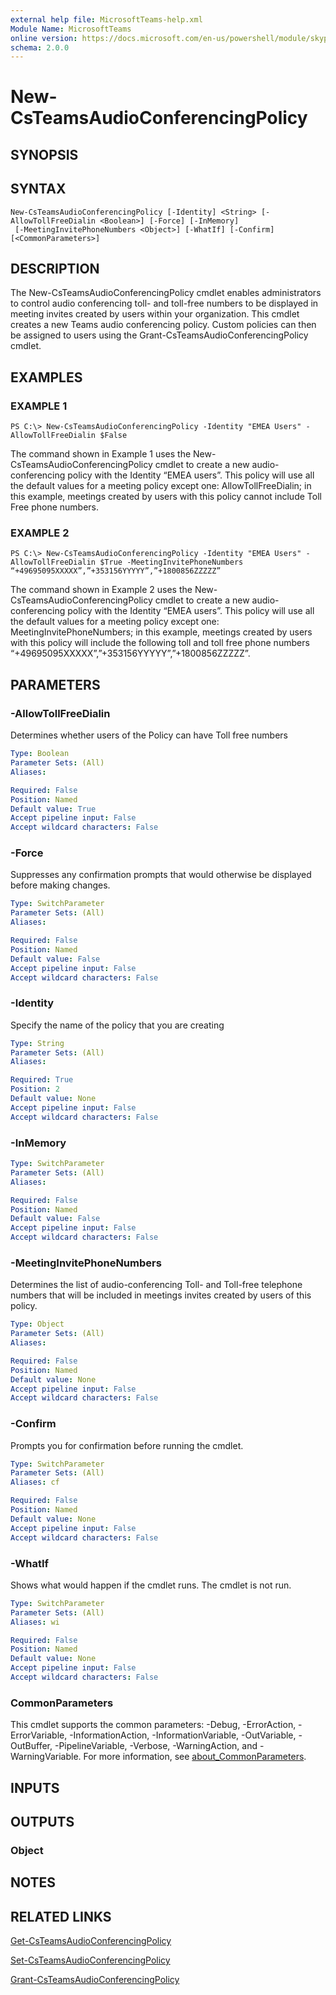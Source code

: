 ```yaml
---
external help file: MicrosoftTeams-help.xml
Module Name: MicrosoftTeams
online version: https://docs.microsoft.com/en-us/powershell/module/skype/new-csteamsaudioconferencingpolicy
schema: 2.0.0
---
```


# New-CsTeamsAudioConferencingPolicy

## SYNOPSIS

## SYNTAX

```
New-CsTeamsAudioConferencingPolicy [-Identity] <String> [-AllowTollFreeDialin <Boolean>] [-Force] [-InMemory]
 [-MeetingInvitePhoneNumbers <Object>] [-WhatIf] [-Confirm] [<CommonParameters>]
```

## DESCRIPTION
The New-CsTeamsAudioConferencingPolicy cmdlet enables administrators to control audio conferencing toll- and toll-free numbers to be displayed in meeting invites created by users within your organization. This cmdlet creates a new Teams audio conferencing policy. Custom policies can then be assigned to users using the Grant-CsTeamsAudioConferencingPolicy cmdlet.

## EXAMPLES

### EXAMPLE 1
```
PS C:\> New-CsTeamsAudioConferencingPolicy -Identity "EMEA Users" -AllowTollFreeDialin $False
```

The command shown in Example 1 uses the New-CsTeamsAudioConferencingPolicy cmdlet to create a new audio-conferencing policy with the Identity “EMEA users”. This policy will use all the default values for a meeting policy except one: AllowTollFreeDialin; in this example, meetings created by users with this policy cannot include Toll Free phone numbers.

### EXAMPLE 2
```
PS C:\> New-CsTeamsAudioConferencingPolicy -Identity "EMEA Users" -AllowTollFreeDialin $True -MeetingInvitePhoneNumbers “+49695095XXXXX”,”+353156YYYYY”,”+1800856ZZZZZ”
```

The command shown in Example 2 uses the New-CsTeamsAudioConferencingPolicy cmdlet to create a new audio-conferencing policy with the Identity “EMEA users”. This policy will use all the default values for a meeting policy except one: MeetingInvitePhoneNumbers; in this example, meetings created by users with this policy will include the following toll and toll free phone numbers “+49695095XXXXX”,”+353156YYYYY”,”+1800856ZZZZZ”.

## PARAMETERS

### -AllowTollFreeDialin
Determines whether users of the Policy can have Toll free numbers

```yaml
Type: Boolean
Parameter Sets: (All)
Aliases:

Required: False
Position: Named
Default value: True
Accept pipeline input: False
Accept wildcard characters: False
```

### -Force
Suppresses any confirmation prompts that would otherwise be displayed before making changes.

```yaml
Type: SwitchParameter
Parameter Sets: (All)
Aliases:

Required: False
Position: Named
Default value: False
Accept pipeline input: False
Accept wildcard characters: False
```

### -Identity
Specify the name of the policy that you are creating

```yaml
Type: String
Parameter Sets: (All)
Aliases:

Required: True
Position: 2
Default value: None
Accept pipeline input: False
Accept wildcard characters: False
```

### -InMemory

```yaml
Type: SwitchParameter
Parameter Sets: (All)
Aliases:

Required: False
Position: Named
Default value: False
Accept pipeline input: False
Accept wildcard characters: False
```

### -MeetingInvitePhoneNumbers
Determines the list of audio-conferencing Toll- and Toll-free telephone numbers that will be included in meetings invites created by users of this policy.

```yaml
Type: Object
Parameter Sets: (All)
Aliases:

Required: False
Position: Named
Default value: None
Accept pipeline input: False
Accept wildcard characters: False
```

### -Confirm
Prompts you for confirmation before running the cmdlet.

```yaml
Type: SwitchParameter
Parameter Sets: (All)
Aliases: cf

Required: False
Position: Named
Default value: None
Accept pipeline input: False
Accept wildcard characters: False
```

### -WhatIf
Shows what would happen if the cmdlet runs.
The cmdlet is not run.

```yaml
Type: SwitchParameter
Parameter Sets: (All)
Aliases: wi

Required: False
Position: Named
Default value: None
Accept pipeline input: False
Accept wildcard characters: False
```

### CommonParameters
This cmdlet supports the common parameters: -Debug, -ErrorAction, -ErrorVariable, -InformationAction, -InformationVariable, -OutVariable, -OutBuffer, -PipelineVariable, -Verbose, -WarningAction, and -WarningVariable. For more information, see [about_CommonParameters](https://go.microsoft.com/fwlink/?LinkID=113216).

## INPUTS

## OUTPUTS

### Object
## NOTES

## RELATED LINKS

[Get-CsTeamsAudioConferencingPolicy](Get-CsTeamsAudioConferencingPolicy.md)

[Set-CsTeamsAudioConferencingPolicy](Set-CsTeamsAudioConferencingPolicy.md)

[Grant-CsTeamsAudioConferencingPolicy](Grant-CsTeamsAudioConferencingPolicy.md)

